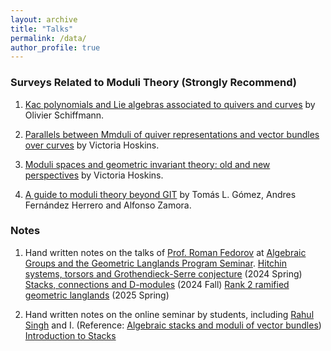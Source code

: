 ```yaml
---
layout: archive
title: "Talks"
permalink: /data/
author_profile: true
---
```

### Surveys Related to Moduli Theory (Strongly Recommend)

1. <a href="https://arxiv.org/pdf/1802.09760v1" target="_blank">Kac polynomials and Lie algebras associated to quivers and curves</a> by Olivier Schiffmann.

2. <a href="https://arxiv.org/pdf/1809.05738" target="_blank">Parallels between Mmduli of quiver representations
and vector bundles over curves</a> by Victoria Hoskins.

2. <a href="https://arxiv.org/pdf/2302.14499" target="_blank">Moduli spaces and geometric invariant theory: old and new perspectives</a> by Victoria Hoskins.

4. <a href="https://arxiv.org/pdf/2302.01871" target="_blank">A guide to moduli theory beyond GIT</a> by Tomás L. Gómez, Andres Fernández Herrero and Alfonso Zamora.

### Notes

1. Hand written notes on the talks of <a href="https://www.mathematics.pitt.edu/people/roman-fedorov"> Prof. Roman Fedorov</a> at <a href="https://www.mathematics.pitt.edu/content/algebraic-groups-and-geometric-langlands-program" target="_blank">Algebraic Groups and the Geometric Langlands Program Seminar</a>.
<a href="/files/Geometric Langlands Program Seminar 1.pdf" target="_blank">Hitchin systems, torsors and Grothendieck-Serre conjecture</a> (2024 Spring)
<a href="/files/Geometric Langlands Program Seminar 2.pdf" target="_blank">Stacks, connections and D-modules</a> (2024 Fall)
<a href="/files/Geometric Langlands Program Seminar 3.pdf" target="_blank">Rank 2 ramified geometric langlands</a> (2025 Spring)

2. Hand written notes on the online seminar by students, including <a href="https://sites.google.com/view/singh-rahul/home" target="_blank">Rahul Singh</a> and I. (Reference: <a href="https://www.cimat.mx/~luis/seminarios/Pilas-algebraicas/neumann-Stacks.pdf" target="_blank">Algebraic stacks and moduli of vector bundles</a>)
<a href="/files/Introduction to stacks.pdf" target="_blank">Introduction to Stacks</a> 
